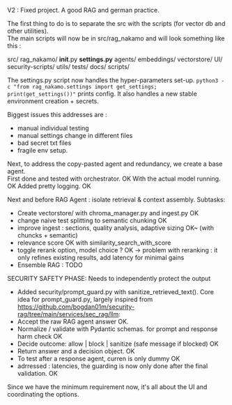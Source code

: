V2 : Fixed project. A good RAG and german practice.  

The first thing to do is to separate the src with the scripts (for vector db and other utilities).  
The main scripts will now be in src/rag_nakamo and will look something like this : 
  
  src/
    rag_nakamo/
      __init__.py
      **settings.py**
      agents/
      embeddings/
      vectorstore/
      UI/
      security-scripts/
      utils/
      tests/
      docs/
  scripts/

The settings.py script now handles the hyper-parameters set-up. 
```python3 -c "from rag_nakamo.settings import get_settings; print(get_settings())"``` prints config.
It also handles a new stable environment creation + secrets.  

Biggest issues this addresses are :
 - manual individual testing
 - manual settings change in different files
 - bad secret txt files
 - fragile env setup.

Next, to address the copy-pasted agent and redundancy, we create a base agent.  
First done and tested with orchestrator. OK
With the actual model running. OK
Added pretty logging.  OK

Next and before RAG Agent : isolate retrieval & context assembly. Subtasks:
 - Create vectorstore/ with chroma_manager.py and ingest.py OK
 - change naive test splitting to semantic chunking OK
 - improve ingest : sections, quality analysis, adaptive sizing OK~ (with chuncks + semantic)
 - relevance score OK with similarity_search_with_score
 - toggle rerank option, model choice ? OK
-> problem with reranking : it only refines existing results, add latency for minimal gains
 - Ensemble RAG : TODO

SECURITY SAFETY PHASE: 
Needs to independently protect the output
 - Added security/prompt_guard.py with sanitize_retrieved_text().
Core idea for prompt_guard.py, largely inspired from https://github.com/bogdan01m/security-rag/tree/main/services/sec_rag/llm:
 - Accept the raw RAG agent answer OK.
 - Normalize / validate with Pydantic schemas. for prompt and response harm check OK
 - Decide outcome: allow | block | sanitize (safe message if blocked) OK
 - Return answer and a decision object. OK 
 - To test after a response agent, curren is only dummy OK
  - adrressed : latencies, the guarding is now only done after the final validation. OK

Since we have the minimum requirement now, it's all about the UI and coordinating the options. 


